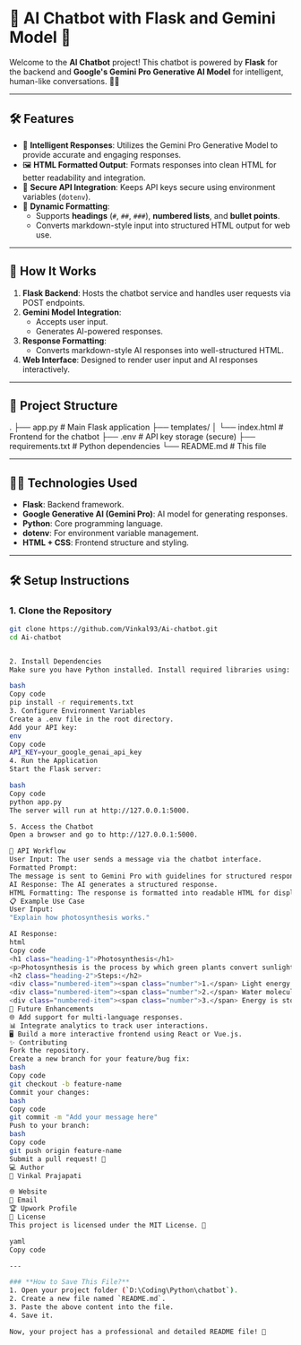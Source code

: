 # 🌟 AI Chatbot with Flask and Gemini Model 🌟

Welcome to the **AI Chatbot** project! This chatbot is powered by **Flask** for the backend and **Google's Gemini Pro Generative AI Model** for intelligent, human-like conversations. 🧠✨

---

## 🛠️ Features

- 🤖 **Intelligent Responses**: Utilizes the Gemini Pro Generative Model to provide accurate and engaging responses.
- 🖼️ **HTML Formatted Output**: Formats responses into clean HTML for better readability and integration.
- 🔐 **Secure API Integration**: Keeps API keys secure using environment variables (`dotenv`).
- 🔄 **Dynamic Formatting**:
  - Supports **headings** (`#`, `##`, `###`), **numbered lists**, and **bullet points**.
  - Converts markdown-style input into structured HTML output for web use.

---

## 🚀 How It Works

1. **Flask Backend**: Hosts the chatbot service and handles user requests via POST endpoints.
2. **Gemini Model Integration**:
   - Accepts user input.
   - Generates AI-powered responses.
3. **Response Formatting**:
   - Converts markdown-style AI responses into well-structured HTML.
4. **Web Interface**: Designed to render user input and AI responses interactively.

---

## 📂 Project Structure

. ├── app.py # Main Flask application ├── templates/ │ └── index.html # Frontend for the chatbot ├── .env # API key storage (secure) ├── requirements.txt # Python dependencies └── README.md # This file





---

## 🧑‍💻 Technologies Used

- **Flask**: Backend framework.
- **Google Generative AI (Gemini Pro)**: AI model for generating responses.
- **Python**: Core programming language.
- **dotenv**: For environment variable management.
- **HTML + CSS**: Frontend structure and styling.

---

## 🛠️ Setup Instructions

### 1. Clone the Repository  
```bash
git clone https://github.com/Vinkal93/Ai-chatbot.git
cd Ai-chatbot


2. Install Dependencies
Make sure you have Python installed. Install required libraries using:

bash
Copy code
pip install -r requirements.txt
3. Configure Environment Variables
Create a .env file in the root directory.
Add your API key:
env
Copy code
API_KEY=your_google_genai_api_key
4. Run the Application
Start the Flask server:

bash
Copy code
python app.py
The server will run at http://127.0.0.1:5000.

5. Access the Chatbot
Open a browser and go to http://127.0.0.1:5000.

🎨 API Workflow
User Input: The user sends a message via the chatbot interface.
Formatted Prompt:
The message is sent to Gemini Pro with guidelines for structured responses (e.g., headings, lists).
AI Response: The AI generates a structured response.
HTML Formatting: The response is formatted into readable HTML for display.
📋 Example Use Case
User Input:
"Explain how photosynthesis works."

AI Response:
html
Copy code
<h1 class="heading-1">Photosynthesis</h1>
<p>Photosynthesis is the process by which green plants convert sunlight into energy.</p>
<h2 class="heading-2">Steps:</h2>
<div class="numbered-item"><span class="number">1.</span> Light energy is captured by chlorophyll.</div>
<div class="numbered-item"><span class="number">2.</span> Water molecules split to release oxygen.</div>
<div class="numbered-item"><span class="number">3.</span> Energy is stored as glucose.</div>
🔧 Future Enhancements
🌐 Add support for multi-language responses.
📊 Integrate analytics to track user interactions.
🖥️ Build a more interactive frontend using React or Vue.js.
✨ Contributing
Fork the repository.
Create a new branch for your feature/bug fix:
bash
Copy code
git checkout -b feature-name
Commit your changes:
bash
Copy code
git commit -m "Add your message here"
Push to your branch:
bash
Copy code
git push origin feature-name
Submit a pull request! 🎉
💻 Author
👤 Vinkal Prajapati

🌐 Website
📧 Email
🏆 Upwork Profile
📜 License
This project is licensed under the MIT License. 📝

yaml
Copy code

---

### **How to Save This File?**
1. Open your project folder (`D:\Coding\Python\chatbot`).
2. Create a new file named `README.md`.
3. Paste the above content into the file.
4. Save it.

Now, your project has a professional and detailed README file! 🚀